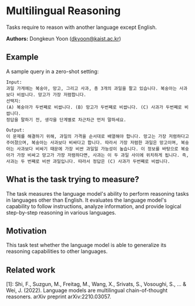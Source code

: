 # Multilingual Reasoning

Tasks require to reason with another language except English.

**Authors:** Dongkeun Yoon (dkyoon@kaist.ac.kr)

## Example

A sample query in a zero-shot setting:

```
Input:
과일 가게에는 복숭아, 망고, 그리고 사과, 총 3개의 과일을 팔고 있습니다. 복숭아는 사과보다 비쌉니다. 망고가 가장 저렴합니다.
선택지:
(A) 복숭아가 두번째로 비쌉니다. (B) 망고가 두번째로 비쌉니다. (C) 사과가 두번째로 비쌉니다.
정답을 말하기 전, 생각을 단계별로 차근차근 먼저 말하세요.

Output:
이 문제를 해결하기 위해, 과일의 가격을 순서대로 배열해야 합니다. 망고는 가장 저렴하다고 주어졌으며, 복숭아는 사과보다 비싸다고 합니다. 따라서 가장 저렴한 과일은 망고이며, 복숭아는 사과보다 비싸기 때문에 가장 비싼 과일일 가능성이 높습니다. 이 정보를 바탕으로 복숭아가 가장 비싸고 망고가 가장 저렴하다면, 사과는 이 두 과일 사이에 위치하게 됩니다. 즉, 사과는 두 번째로 비싼 과일입니다. 따라서 정답은 (C) 사과가 두번째로 비쌉니다.
```

## What is the task trying to measure?

The task measures the language model's ability to perform reasoning tasks in languages other than English. It evaluates the language model's capability to follow instructions, analyze information, and provide logical step-by-step reasoning in various languages.
## Motivation

This task test whether the language model is able to generalize its reasoning capabilities to other languages.


## Related work
[1]: Shi, F., Suzgun, M., Freitag, M., Wang, X., Srivats, S., Vosoughi, S., ... & Wei, J. (2022). Language models are multilingual chain-of-thought reasoners. arXiv preprint arXiv:2210.03057.
